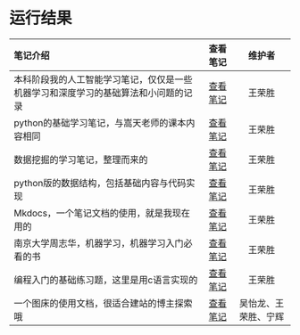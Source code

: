 # 运行结果

| 笔记介绍 | 查看笔记 | 维护者 |
| :-- | :--: |:--: |
| 本科阶段我的人工智能学习笔记，仅仅是一些机器学习和深度学习的基础算法和小问题的记录 | <a href="/ai-note">查看笔记</a> | 王荣胜 |
| python的基础学习笔记，与嵩天老师的课本内容相同 | <a href="/basic_python">查看笔记</a>  | 王荣胜 |
| 数据挖掘的学习笔记，整理而来的 | <a href="/dm">查看笔记</a>  | 王荣胜 |
| python版的数据结构，包括基础内容与代码实现 | <a href="/ds_python">查看笔记</a>  | 王荣胜 |
| Mkdocs，一个笔记文档的使用，就是我现在用的 | <a href="/mkdocs">查看笔记</a>  | 王荣胜 |
| 南京大学周志华，机器学习，机器学习入门必看的书 | <a href="/ml-zzh">查看笔记</a>  | 王荣胜 |
| 编程入门的基础练习题，这里是用c语言实现的 | <a href="/practice_c">查看笔记</a>  | 王荣胜 |
| 一个图床的使用文档，很适合建站的博主探索哦 | <a href="/https://ch.cndrew.cn/">查看笔记</a>  | 吴怡龙、王荣胜、宁辉 |

